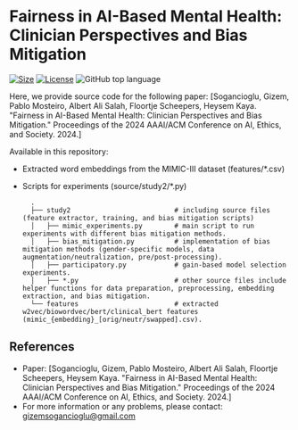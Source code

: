 # Fairness in AI-Based Mental Health: Clinician Perspectives and Bias Mitigation
[![Size](https://img.shields.io/github/repo-size/gizemsogancioglu/gender-bias-mental-health)](https://img.shields.io/github/repo-size/gizemsogancioglu/gender-bias-mental-health)
[![License](https://img.shields.io/github/license/gizemsogancioglu/gender-bias-mental-health)](https://img.shields.io/github/license/gizemsogancioglu/gender-bias-mental-health)
![GitHub top language](https://img.shields.io/github/languages/top/gizemsogancioglu/gender-bias-mental-health)

Here, we provide source code for the following paper: [Sogancioglu, Gizem, Pablo Mosteiro, Albert Ali Salah, Floortje Scheepers, Heysem Kaya. "Fairness in AI-Based Mental Health: Clinician Perspectives and Bias Mitigation." Proceedings of the 2024 AAAI/ACM Conference on AI, Ethics, and Society. 2024.]

Available in this repository: 
- Extracted word embeddings from the MIMIC-III dataset (features/*.csv)  
- Scripts for experiments (source/study2/*.py)
  
        .
        ├── study2                          # including source files (feature extractor, training, and bias mitigation scripts)                
        │   ├── mimic_experiments.py        # main script to run experiments with different bias mitigation methods.
        │   ├── bias_mitigation.py          # implementation of bias mitigation methods (gender-specific models, data augmentation/neutralization, pre/post-processing). 
        │   ├── participatory.py            # gain-based model selection experiments.
        │   ├── *.py                        # other source files include helper functions for data preparation, preprocessing, embedding extraction, and bias mitigation. 
        └── features                        # extracted w2vec/biowordvec/bert/clinical_bert features (mimic_{embedding}_[orig/neutr/swapped].csv). 


## References
* Paper: [Sogancioglu, Gizem, Pablo Mosteiro, Albert Ali Salah, Floortje Scheepers, Heysem Kaya. "Fairness in AI-Based Mental Health: Clinician Perspectives and Bias Mitigation." Proceedings of the 2024 AAAI/ACM Conference on AI, Ethics, and Society. 2024.]
* For more information or any problems, please contact: gizemsogancioglu@gmail.com
